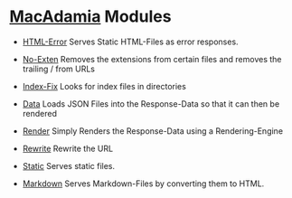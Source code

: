 # [MacAdamia](../) Modules

 * [HTML-Error](htmlerror.md)
   Serves Static HTML-Files as error responses.

 * [No-Exten](noexten.md)
   Removes the extensions from certain files and removes the trailing / from URLs

 * [Index-Fix](indexfix.md)
   Looks for index files in directories

 * [Data](data.md)
   Loads JSON Files into the Response-Data so that it can then be rendered

 * [Render](render.md)
   Simply Renders the Response-Data using a Rendering-Engine

 * [Rewrite](rewrite.md)
   Rewrite the URL

 * [Static](static.md)
   Serves static files.

 * [Markdown](markdown.md)
   Serves Markdown-Files by converting them to HTML.
